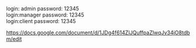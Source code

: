 login: admin password: 12345 </br>
login:manager password: 12345</br>
login:client password: 12345</br>

https://docs.google.com/document/d/1JDg4f614ZlJQuffpaZlwqJv34jO8tdbm/edit </br>
